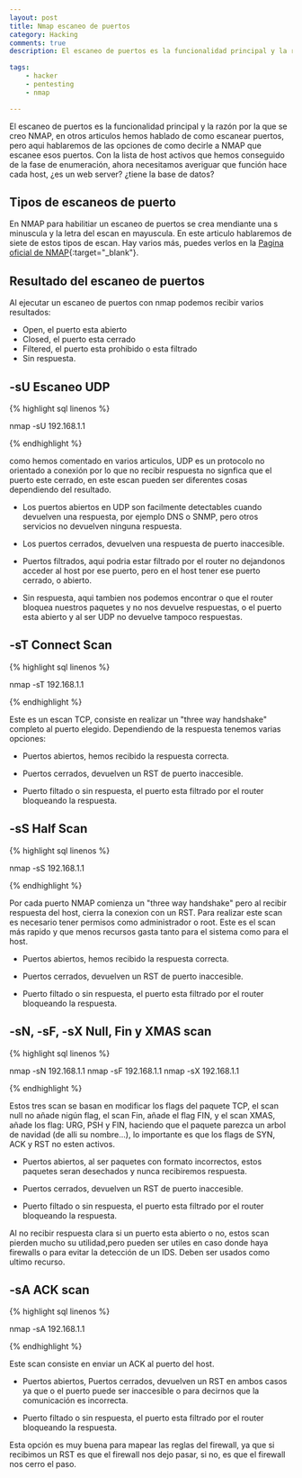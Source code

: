 ```yaml
---
layout: post
title: Nmap escaneo de puertos
category: Hacking
comments: true
description: El escaneo de puertos es la funcionalidad principal y la razón por la que se creo NMAP, en otros articulos hemos hablado de como escanear puertos, pero aqui hablaremos de las opciones de como decirle a NMAP que escanee esos puertos. Con la lista de host activos que hemos conseguido de la fase de enumeración, ahora necesitamos averiguar que función hace cada host, ¿es un web server?  ¿tiene la base de datos?

tags:   
    - hacker
    - pentesting
    - nmap

---
```


 El escaneo de puertos es la funcionalidad principal y la razón por la que se creo NMAP, en otros articulos hemos hablado de como escanear puertos, pero aqui hablaremos de las opciones de como decirle a NMAP que escanee esos puertos. Con la lista de host activos que hemos conseguido de la fase de enumeración, ahora necesitamos averiguar que función hace cada host, ¿es un web server?  ¿tiene la base de datos?


## Tipos de escaneos de puerto

En NMAP para habilitiar un escaneo de puertos se crea mendiante una s minuscula y la letra del escan en mayuscula. En este articulo hablaremos de siete de estos tipos de escan. Hay varios más, puedes verlos en la [Pagina oficial de NMAP](https://nmap.org/book/man-port-scanning-techniques.html){:target="_blank"}.

## Resultado del escaneo de puertos

Al ejecutar un escaneo de puertos con nmap podemos recibir varios resultados:

* Open, el puerto esta abierto
* Closed, el puerto esta cerrado
* Filtered, el puerto esta prohibido o esta filtrado
* Sin respuesta.


## -sU Escaneo UDP

{% highlight sql linenos %}

nmap -sU 192.168.1.1

{% endhighlight %}

como hemos comentado en varios articulos, UDP es un protocolo no orientado a conexión por lo que no recibir respuesta no signfica que el puerto este cerrado, en este escan pueden ser diferentes cosas dependiendo del resultado.

* Los puertos abiertos en UDP son facilmente detectables cuando devuelven una respuesta, por ejemplo DNS o SNMP, pero otros servicios no devuelven ninguna respuesta.

* Los puertos cerrados, devuelven una respuesta de puerto inaccesible.

* Puertos filtrados, aqui podria estar filtrado por el router no dejandonos acceder al host por ese puerto, pero en el host tener ese puerto cerrado, o abierto.

* Sin respuesta, aqui tambien nos podemos encontrar o que el router bloquea nuestros paquetes y no nos devuelve respuestas, o el puerto esta abierto y al ser UDP no devuelve tampoco respuestas.

## -sT Connect Scan

{% highlight sql linenos %}

nmap -sT 192.168.1.1

{% endhighlight %}

Este es un escan TCP, consiste en realizar un "three way handshake" completo al puerto elegido. Dependiendo de la respuesta tenemos varias opciones:

* Puertos abiertos, hemos recibido la respuesta correcta.

* Puertos cerrados, devuelven un RST de puerto inaccesible.

* Puerto filtado o sin respuesta, el puerto esta filtrado por el router bloqueando la respuesta.


## -sS Half Scan

{% highlight sql linenos %}

nmap -sS 192.168.1.1

{% endhighlight %}

Por cada puerto NMAP comienza un "three way handshake" pero al recibir respuesta del host, cierra la conexion con un RST. Para realizar este scan es necesario tener permisos como administrador o root. Este es el scan más rapido y que menos recursos gasta tanto para el sistema como para el host.

* Puertos abiertos, hemos recibido la respuesta correcta.

* Puertos cerrados, devuelven un RST de puerto inaccesible.

* Puerto filtado o sin respuesta, el puerto esta filtrado por el router bloqueando la respuesta.


## -sN, -sF, -sX  Null, Fin y XMAS scan

{% highlight sql linenos %}

nmap -sN 192.168.1.1
nmap -sF 192.168.1.1
nmap -sX 192.168.1.1


{% endhighlight %}

Estos tres scan se basan en modificar los flags del paquete TCP, el scan null no añade nigún flag, el scan Fin, añade el flag FIN, y el scan XMAS, añade los flag: URG, PSH y FIN, haciendo que el paquete parezca un arbol de navidad (de alli su nombre...), lo importante es que los flags de SYN, ACK y RST no esten activos.

* Puertos abiertos, al ser paquetes con formato incorrectos, estos paquetes seran desechados y nunca recibiremos respuesta.

* Puertos cerrados, devuelven un RST de puerto inaccesible.

* Puerto filtado o sin respuesta, el puerto esta filtrado por el router bloqueando la respuesta.

Al no recibir respuesta clara si un puerto esta abierto o no, estos scan pierden mucho su utilidad,pero pueden ser utiles en caso donde haya firewalls o para evitar la detección de un IDS. Deben ser usados como ultimo recurso.

## -sA ACK scan

{% highlight sql linenos %}

nmap -sA 192.168.1.1

{% endhighlight %}

Este scan consiste en enviar un ACK al puerto del host.

* Puertos abiertos, Puertos cerrados, devuelven un RST en ambos casos ya que o el puerto puede ser inaccesible o para decirnos que la comunicación es incorrecta.

* Puerto filtado o sin respuesta, el puerto esta filtrado por el router bloqueando la respuesta.

Esta opción es muy buena para mapear las reglas del firewall, ya que si recibimos un RST es que el firewall nos dejo pasar, si no, es que el firewall nos cerro el paso.









